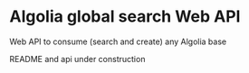 # Algolia global search Web API

Web API to consume (search and create) any Algolia base

README and api under construction
